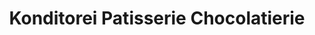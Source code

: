 ---
title: "Konditorei Patisserie Chocolatierie"
url: /erlangen/konditorei-patisserie-chocolatierie/
shop: Bäckerei
---